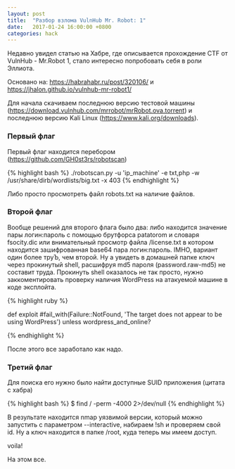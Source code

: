 ```yaml
---
layout: post
title:  "Разбор взлома VulnHub Mr. Robot: 1"
date:   2017-01-24 16:00:00 +0800
categories: hack
---
```


Недавно увидел статью на Хабре, где описывается прохождение CTF от VulnHub - Mr.Robot 1, стало интересно попробовать себя в роли Эллиота.

Основано на: https://habrahabr.ru/post/320106/ и https://jhalon.github.io/vulnhub-mr-robot1/

Для начала скачиваем последнюю версию тестовой машины (https://download.vulnhub.com/mrrobot/mrRobot.ova.torrent) и последнюю версию Kali Linux (https://www.kali.org/downloads).

### Первый флаг

Первый флаг находится перебором (https://github.com/GH0st3rs/robotscan)

{% highlight bash %}
./robotscan.py -u 'ip_machine' -e txt,php -w /usr/share/dirb/wordlists/big.txt -x 403
{% endhighlight %}

Либо просто просмотреть файл robots.txt на наличие файлов.

### Второй флаг

Вообще решений для второго флага было два: либо находится значение пары логин:пароль с помощью брутфорса patatorom и словаря fsocity.dic или внимательный просмотр файла /license.txt в котором находится зашифрованная base64 пара логин:пароль. IMHO, вариант один более труЪ, чем второй. Ну а увидеть в домашней папке ключ через прокинутый shell, расшифруя md5 пароля (password.raw-md5) не составит труда.
Прокинуть shell оказалось не так просто, нужно заккоментировать проверку наличия WordPress на атакуемой машине в коде эксплойта.

{% highlight ruby %}

 def exploit
    #fail_with(Failure::NotFound, 'The target does not appear to be using WordPress') unless wordpress_and_online?

{% endhighlight %}

После этого все заработало как надо.

### Третий флаг

Для поиска его нужно было найти доступные SUID приложения (цитата с хабра)

{% highlight bash %}
$ find / -perm -4000 2>/dev/null
{% endhighlight %}

В результате находится nmap уязвимой версии, который можно запустить с параметром --interactive, набираем !sh и проверяем свой id. Ну а ключ находится в папке /root, куда теперь мы имеем доступ.

voila!

На этом все.
